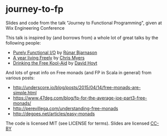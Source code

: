 # journey-to-fp
Slides and code from the talk "Journey to Functional Programming", given at Wix Engineering Conference

This talk is inspired by (and borrows from) a whole lot of great talks by the following people:

* [Purely Functional I/O](https://www.infoq.com/presentations/io-functional-side-effects) by [Rúnar Bjarnason](https://twitter.com/runarorama)
* [A year living Freely](https://www.youtube.com/watch?v=rK53C-xyPWw) by [Chris Myers](https://twitter.com/cwmyers)
* [Drinking the Free Kool-Aid](https://www.youtube.com/watch?v=T4956GI-6Lw) by [David Hoyt](https://github.com/davidhoyt)

And lots of great info on Free monads (and FP in Scala in general) from various posts:
* http://underscore.io/blog/posts/2015/04/14/free-monads-are-simple.html
* https://www.47deg.com/blog/fp-for-the-average-joe-part3-free-monads/
* http://perevillega.com/understanding-free-monads
* http://degoes.net/articles/easy-monads

The code is licensed MIT (see LICENSE for terms). Slides are licensed [CC-BY](https://creativecommons.org/licenses/by/4.0/)

